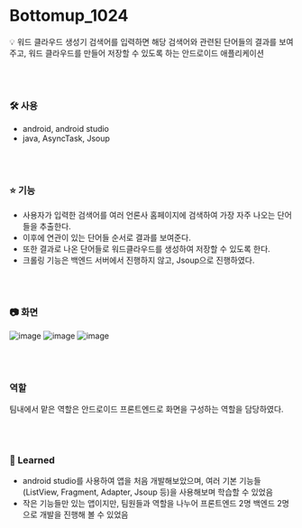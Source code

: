 # Bottomup_1024

💡 워드 클라우드 생성기
검색어를 입력하면 해당 검색어와 관련된 단어들의 결과를 보여주고, 워드 클라우드를 만들어 저장할 수 있도록 하는 안드로이드 애플리케이션

<br><br>

### 🛠 사용
 - android, android studio
 - java, AsyncTask, Jsoup

<br><br>

### ⭐️ 기능
 - 사용자가 입력한 검색어를 여러 언론사 홈페이지에 검색하여 가장 자주 나오는 단어들을 추출한다.
 - 이후에 연관이 있는 단어들 순서로 결과를 보여준다.
 - 또한 결과로 나온 단어들로 워드클라우드를 생성하여 저장할 수 있도록 한다.
 - 크롤링 기능은 백엔드 서버에서 진행하지 않고, Jsoup으로 진행하였다.

<br><br>

### 📷 화면

![image](https://user-images.githubusercontent.com/61993128/193552127-e4e88b74-91c2-440a-88ae-72c70bf7dba9.png)
![image](https://user-images.githubusercontent.com/61993128/193552141-6cc1c527-4b54-48e8-845f-631302488fd0.png)
![image](https://user-images.githubusercontent.com/61993128/193552150-045c0081-0dbf-4b87-8390-65b67fbdb7e9.png)

<br><br>

### 역할
 팀내에서 맡은 역할은 안드로이드 프론트엔드로 화면을 구성하는 역할을 담당하였다.

<br><br>

### 📃 Learned
 - android studio를 사용하여 앱을 처음 개발해보았으며, 여러 기본 기능들(ListView, Fragment, Adapter, Jsoup 등)을 사용해보며 학습할 수 있었음
 - 작은 기능들만 있는 앱이지만, 팀원들과 역할을 나누어 프론트엔드 2명 백엔드 2명으로 개발을 진행해 볼 수 있었음
